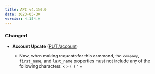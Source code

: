 ```yaml
---
title: API v4.154.0
date: 2023-05-30
version: 4.154.0
---
```


### Changed

- **Account Update** ([PUT /account](/docs/api/account/users-list/))

  - Now, when making requests for this command, the `company`, `first_name`, and `last_name` properties must not include any of the following characters: `<` `>` `(` `)` `"` `=`
